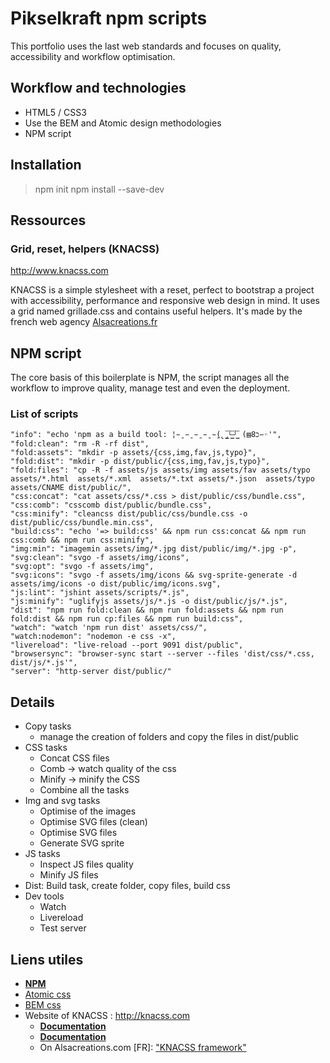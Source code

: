 # Pikselkraft npm scripts
This portfolio uses the last web standards and focuses on quality, accessibility and workflow optimisation.

## Workflow and technologies

* HTML5 / CSS3
* Use the BEM and Atomic design methodologies
* NPM script

## Installation

> npm init
> npm install --save-dev

## Ressources

### Grid, reset, helpers (KNACSS)
http://www.knacss.com

KNACSS is a simple stylesheet with a reset, perfect to bootstrap a project with accessibility, performance and responsive web design in mind. It uses a grid named grillade.css and contains useful helpers.
It's made by the french web agency [Alsacreations.fr](http://alsacreations.fr)

## NPM script
The core basis of this boilerplate is NPM, the script manages all the workflow to improve quality, manage test and even the deployment.

### List of scripts

	"info": "echo 'npm as a build tool: ¦̵̱ ̵̱ ̵̱ ̵̱ ̵̱(̢ ̡͇̅└͇̅┘͇̅ (▤8כ−◦'",
	"fold:clean": "rm -R -rf dist",
	"fold:assets": "mkdir -p assets/{css,img,fav,js,typo}",
	"fold:dist": "mkdir -p dist/public/{css,img,fav,js,typo}",
	"fold:files": "cp -R -f assets/js assets/img assets/fav assets/typo  assets/*.html  assets/*.xml  assets/*.txt assets/*.json  assets/typo assets/CNAME dist/public/",
	"css:concat": "cat assets/css/*.css > dist/public/css/bundle.css",
	"css:comb": "csscomb dist/public/bundle.css",
	"css:minify": "cleancss dist/public/css/bundle.css -o dist/public/css/bundle.min.css",
	"build:css": "echo '=> build:css' && npm run css:concat && npm run css:comb && npm run css:minify",
	"img:min": "imagemin assets/img/*.jpg dist/public/img/*.jpg -p",
	"svg:clean": "svgo -f assets/img/icons",
	"svg:opt": "svgo -f assets/img",
	"svg:icons": "svgo -f assets/img/icons && svg-sprite-generate -d assets/img/icons -o dist/public/img/icons.svg",
	"js:lint": "jshint assets/scripts/*.js",
	"js:minify": "uglifyjs assets/js/*.js -o dist/public/js/*.js",
	"dist": "npm run fold:clean && npm run fold:assets && npm run fold:dist && npm run cp:files && npm run build:css",
	"watch": "watch 'npm run dist' assets/css/",
	"watch:nodemon": "nodemon -e css -x",
	"livereload": "live-reload --port 9091 dist/public",
	"browsersync": "browser-sync start --server --files 'dist/css/*.css, dist/js/*.js'",
	"server": "http-server dist/public/"

## Details

* Copy tasks
	* manage the creation of folders and copy the files in dist/public
* CSS tasks
  * Concat CSS files
  * Comb -> watch quality of the css
  * Minify -> minify the CSS
  * Combine all the tasks
* Img and svg tasks
  * Optimise of the images
  * Optimise SVG files (clean)
  * Optimise SVG files
  * Generate SVG sprite
* JS tasks
  * Inspect JS files quality
  * Minify JS files
* Dist: Build task, create folder, copy files, build css
* Dev tools
  * Watch
  * Livereload
  * Test server

## Liens utiles

* [**NPM**](https://www.npmjs.com)
* [Atomic css](http://bradfrost.com/blog/post/atomic-web-design/)
* [BEM css](http://getbem.com/introduction/)
* Website of KNACSS : http://knacss.com
  * [**Documentation**](https://github.com/raphaelgoetter/KNACSS/tree/master/doc)
  * [**Documentation**](https://github.com/raphaelgoetter/KNACSS/tree/master/doc)
  * On Alsacreations.com [FR]: ["KNACSS framework"](http://www.alsacreations.com/tuto/lire/1577-decouverte-du-framework-css-KNACSS.html)
